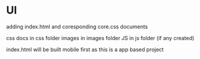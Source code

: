 # UI

adding index.html and coresponding core.css documents

css docs in css folder
images in images folder
JS in js folder (if any created)


index.html will be built mobile first as this is a app based project